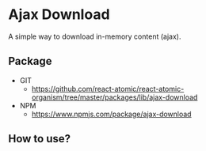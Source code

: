 Ajax Download
===============
A simple way to download in-memory content (ajax).

## Package
   * GIT
      * https://github.com/react-atomic/react-atomic-organism/tree/master/packages/lib/ajax-download
   * NPM
      * https://www.npmjs.com/package/ajax-download

## How to use?

